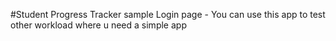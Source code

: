 #Student Progress Tracker
sample Login page - You can use this app to test other workload where u need a simple app
